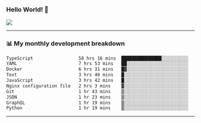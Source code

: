 ### Hello World! 👋

<a>
  <img align="center" src="https://github-readme-stats.vercel.app/api?username=megatunger&count_private=true&include_all_commits=true&bg_color=30,56CCF2,2F80ED&title_color=fff&text_color=fff" />
</a>

------
### 📊 My monthly development breakdown

<!--START_SECTION:waka-->

```txt
TypeScript                 58 hrs 16 mins  ███████████████░░░░░░░░░░   59.67 %
YAML                       7 hrs 53 mins   ██░░░░░░░░░░░░░░░░░░░░░░░   08.08 %
Docker                     6 hrs 31 mins   █▓░░░░░░░░░░░░░░░░░░░░░░░   06.68 %
Text                       3 hrs 46 mins   █░░░░░░░░░░░░░░░░░░░░░░░░   03.86 %
JavaScript                 3 hrs 42 mins   █░░░░░░░░░░░░░░░░░░░░░░░░   03.79 %
Nginx configuration file   2 hrs 3 mins    ▓░░░░░░░░░░░░░░░░░░░░░░░░   02.11 %
Git                        1 hr 43 mins    ▒░░░░░░░░░░░░░░░░░░░░░░░░   01.77 %
JSON                       1 hr 23 mins    ▒░░░░░░░░░░░░░░░░░░░░░░░░   01.42 %
GraphQL                    1 hr 19 mins    ▒░░░░░░░░░░░░░░░░░░░░░░░░   01.36 %
Python                     1 hr 19 mins    ▒░░░░░░░░░░░░░░░░░░░░░░░░   01.35 %
```

<!--END_SECTION:waka-->

------
